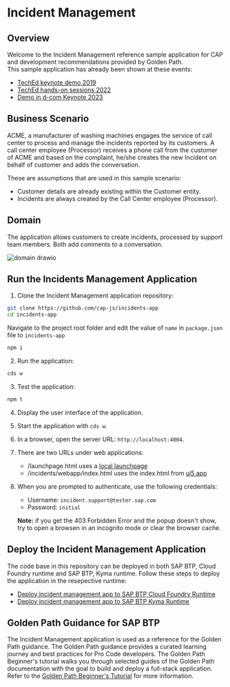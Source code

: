# Incident Management

## Overview

Welcome to the Incident Management reference sample application for CAP and development recommendations provided by Golden Path.  
This sample application has already been shown at these events:

- [TechEd keynote demo 2019](https://github.wdf.sap.corp/teched2019-extensions/teched2019-keynote)
- [TechEd hands-on sessions 2022](https://github.com/SAP-samples/teched2022-AD264/wiki)
- [Demo in d-com Keynote 2023](https://github.tools.sap/D053371/dcom23-incident-mgmt)

## Business Scenario

ACME, a  manufacturer of washing machines engages the service of call center to process and manage the incidents reported by its customers. A call center employee (Processor) receives a phone call from the customer of ACME and based on the complaint, he/she creates the new Incident on behalf of customer and adds the conversation.
 
These are assumptions that are used in this sample scenario:
- Customer details are already existing within the Customer entity.
- Incidents are always created by the Call Center employee (Processor).

## Domain

The application allows customers to create incidents, processed by support team members. 
Both add comments to a conversation.

![domain drawio](https://github.com/SAP-samples/cap-sample-incidents-mgmt/assets/12186013/a1de9cf1-1346-427d-b5a2-55a14428e8f5)

## Run the Incidents Management Application

1. Clone the Incident Management application repository:

```sh
git clone https://github.com/cap-js/incidents-app
cd incidents-app
```

Navigate to the project root folder and edit the value of `name` in `package.json` file to `incidents-app`

```sh
npm i
```

2. Run the application:

```sh
cds w
```
3. Test the application:

```sh
npm t
```
4. Display the user interface of the application.

 1. Start the application with `cds w`.
 2. In a browser, open the server URL: `http://localhost:4004`.
 3. There are two URLs under web applications:
 
    - /launchpage.html uses a [local launchpage](!https://pages.github.tools.sap/cap/golden-path/develop/Launchpage/Launchpage)
    - /incidents/webapp/index.html uses the index.html from [ui5 app](!https://pages.github.tools.sap/cap/golden-path/develop/btp-app-create-ui-fiori-elements/btp-app-create-ui-fiori-elements)
    
 4. When you are prompted to authenticate, use the following credentials:
 
    - Username: `incident.support@tester.sap.com`
    - Password: `initial` 
    
    **Note:** if you get the 403 Forbidden Error and the popup doesn't show, try to open a browsen in an incognito mode or clear the browser cache.

## Deploy the Incident Management Application

The code base in this repository can be deployed in both SAP BTP, Cloud Foundry runtime and SAP BTP, Kyma runtime.
Follow these steps to deploy the application in the resepective runtime:

- [Deploy incident management app to SAP BTP Cloud Foundry Runtime](https://pages.github.tools.sap/cap/golden-path/deploy/to-cf)
- [Deploy incident management app to SAP BTP Kyma Runtime](https://pages.github.tools.sap/cap/golden-path/deploy/to-k8s)

## Golden Path Guidance for SAP BTP

The Incident Management application is used as a reference for the Golden Path guidance. The Golden Path guidance provides a curated learning journey and best practices for Pro Code developers. The Golden Path Beginner's tutorial walks you through selected guides of the Golden Path documentation with the goal to build and deploy a full-stack application. Refer to the [Golden Path Beginner's Tutorial](https://pages.github.tools.sap/cap/golden-path/bootstrap/beginner-tutorial) for more information.


